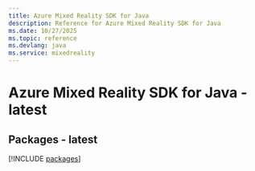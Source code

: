 ```yaml
---
title: Azure Mixed Reality SDK for Java
description: Reference for Azure Mixed Reality SDK for Java
ms.date: 10/27/2025
ms.topic: reference
ms.devlang: java
ms.service: mixedreality
---
```

# Azure Mixed Reality SDK for Java - latest
## Packages - latest
[!INCLUDE [packages](mixed-reality-index.md)]